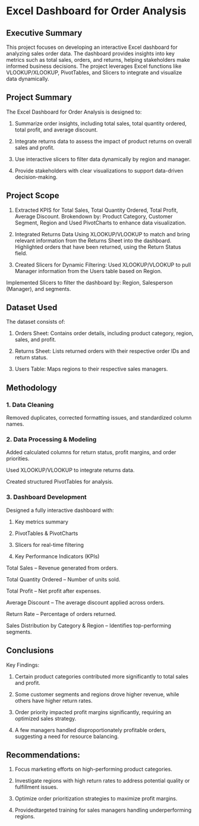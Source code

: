 # Excel Dashboard for Order Analysis

## Executive Summary

This project focuses on developing an interactive Excel dashboard for analyzing sales order data. The dashboard provides insights into key metrics such as total sales, orders, and returns, helping stakeholders make informed business decisions. The project leverages Excel functions like VLOOKUP/XLOOKUP, PivotTables, and Slicers to integrate and visualize data dynamically.

## Project Summary

The Excel Dashboard for Order Analysis is designed to:

1. Summarize order insights, including total sales, total quantity ordered, total profit, and average discount.

2. Integrate returns data to assess the impact of product returns on overall sales and profit.

3. Use interactive slicers to filter data dynamically by region and manager.

4. Provide stakeholders with clear visualizations to support data-driven decision-making.

## Project Scope

1. Extracted KPIS for Total Sales, Total Quantity Ordered, Total Profit, Average Discount. Brokendown by: Product Category, Customer Segment, Region and Used PivotCharts to enhance data visualization.

2. Integrated Returns Data Using XLOOKUP/VLOOKUP to match and bring relevant information from the Returns Sheet into the dashboard. Highlighted orders that have been returned, using the Return Status field.

3. Created Slicers for Dynamic Filtering: Used XLOOKUP/VLOOKUP to pull Manager information from the Users table based on Region.

Implemented Slicers to filter the dashboard by: Region, Salesperson (Manager), and segments.

## Dataset Used

The dataset consists of:

1. Orders Sheet: Contains order details, including product category, region, sales, and profit.

2. Returns Sheet: Lists returned orders with their respective order IDs and return status.

3. Users Table: Maps regions to their respective sales managers.

## Methodology

### 1. Data Cleaning

Removed duplicates, corrected formatting issues, and standardized column names.

### 2. Data Processing & Modeling

Added calculated columns for return status, profit margins, and order priorities.

Used XLOOKUP/VLOOKUP to integrate returns data.

Created structured PivotTables for analysis.

### 3. Dashboard Development

Designed a fully interactive dashboard with:

1. Key metrics summary

2. PivotTables & PivotCharts

3. Slicers for real-time filtering

4. Key Performance Indicators (KPIs)

Total Sales – Revenue generated from orders.

Total Quantity Ordered – Number of units sold.

Total Profit – Net profit after expenses.

Average Discount – The average discount applied across orders.

Return Rate – Percentage of orders returned.

Sales Distribution by Category & Region – Identifies top-performing segments.

## Conclusions

Key Findings:

1. Certain product categories contributed more significantly to total sales and profit.

2. Some customer segments and regions drove higher revenue, while others have higher return rates.

3. Order priority impacted profit margins significantly, requiring an optimized sales strategy.

4. A few managers handled disproportionately profitable orders, suggesting a need for resource balancing.

## Recommendations:

1. Focus marketing efforts on high-performing product categories.

2. Investigate regions with high return rates to address potential quality or fulfillment issues.

3. Optimize order prioritization strategies to maximize profit margins.

4. Providedtargeted training for sales managers handling underperforming regions.
